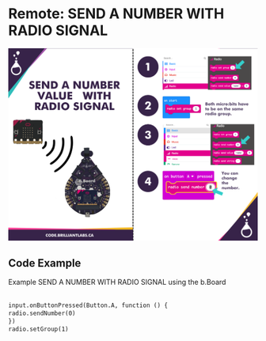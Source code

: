 # Remote:  SEND A NUMBER WITH RADIO SIGNAL

![Send_Radio_Num-EN](https://github.com/Brilliant-Labs/code.bl/blob/code_alpha/packaged/docs/static/mb/projects/bboard-tutorials-cards/4_Remote/Remote3/Send_Radio_Num-EN.png?raw=true "RSend_Radio_Num-EN")

## Code Example

Example SEND A NUMBER WITH RADIO SIGNAL using the b.Board

```blocks

input.onButtonPressed(Button.A, function () {
radio.sendNumber(0)
})
radio.setGroup(1)

```